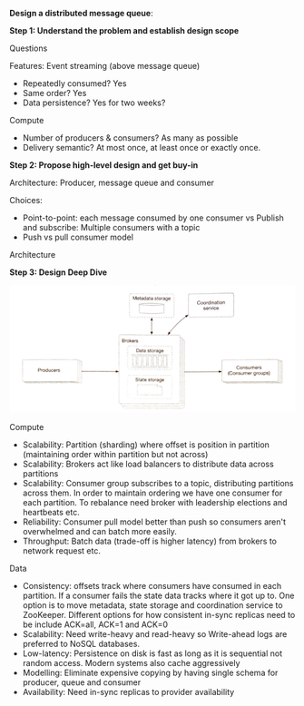 **Design a distributed message queue**:

**Step 1: Understand the problem and establish design scope**

Questions

Features: Event streaming (above message queue)
* Repeatedly consumed? Yes
* Same order? Yes
* Data persistence? Yes for two weeks?

Compute
* Number of producers & consumers? As many as possible
* Delivery semantic? At most once, at least once or exactly once.  

**Step 2: Propose high-level design and get buy-in**

Architecture: Producer, message queue and consumer

Choices:
* Point-to-point: each message consumed by one consumer vs Publish and subscribe: Multiple consumers with a topic
* Push vs pull consumer model

Architecture

**Step 3: Design Deep Dive**

![image info](./../../../images/message_queue.png)

Compute
* Scalability: Partition (sharding) where offset is position in partition (maintaining order within partition but not across)
* Scalability: Brokers act like load balancers to distribute data across partitions
* Scalability: Consumer group subscribes to a topic, distributing partitions across them. In order to maintain ordering we have one consumer for each partition. To rebalance need broker with leadership elections and heartbeats etc.
* Reliability: Consumer pull model better than push so consumers aren't overwhelmed and can batch more easily.
* Throughput: Batch data (trade-off is higher latency) from brokers to network request etc.

Data
* Consistency: offsets track where consumers have consumed in each partition. If a consumer fails the state data tracks where it got up to. One option is to move metadata, state storage and coordination service to ZooKeeper. Different options for how consistent in-sync replicas need to be include ACK=all, ACK=1 and ACK=0
* Scalability: Need write-heavy and read-heavy so Write-ahead logs are preferred to NoSQL databases. 
* Low-latency: Persistence on disk is fast as long as it is sequential not random access. Modern systems also cache aggressively
* Modelling: Eliminate expensive copying by having single schema for producer, queue and consumer
* Availability: Need in-sync replicas to provider availability
